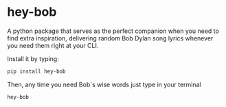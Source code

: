 # hey-bob

A python package that serves as the perfect companion when you need to find extra inspiration, delivering random Bob Dylan song lyrics whenever you need them right at your CLI.

Install it by typing:
```bash
pip install hey-bob
```

Then, any time you need Bob´s wise words just type in your terminal
```bash
hey-bob
```